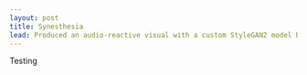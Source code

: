 ```yaml
---
layout: post
title: Synesthesia
lead: Produced an audio-reactive visual with a custom StyleGAN2 model by adding network bending and latent interpolation
---
```


Testing
